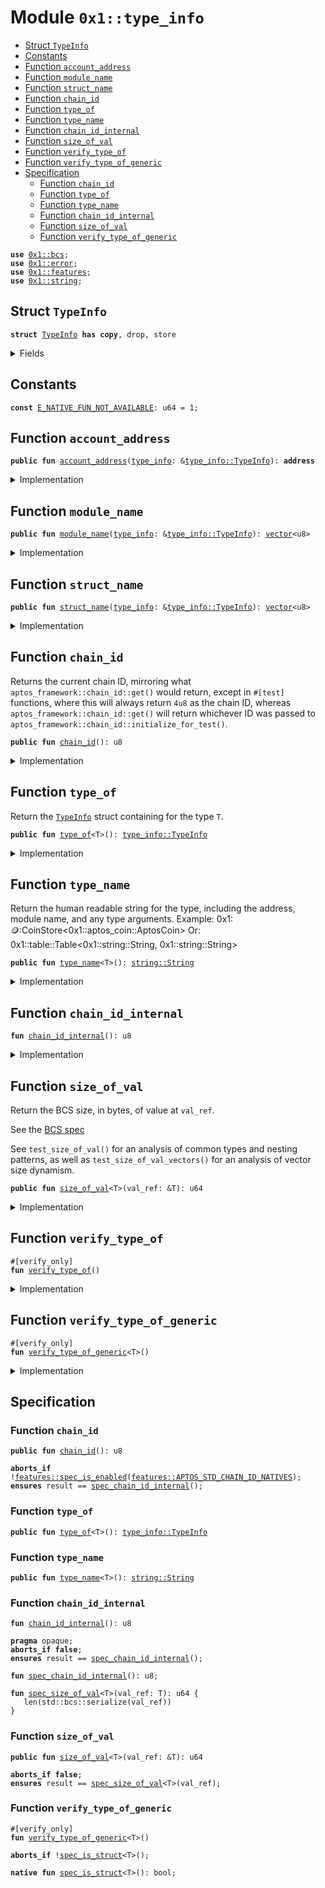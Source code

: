 
<a id="0x1_type_info"></a>

# Module `0x1::type_info`



-  [Struct `TypeInfo`](#0x1_type_info_TypeInfo)
-  [Constants](#@Constants_0)
-  [Function `account_address`](#0x1_type_info_account_address)
-  [Function `module_name`](#0x1_type_info_module_name)
-  [Function `struct_name`](#0x1_type_info_struct_name)
-  [Function `chain_id`](#0x1_type_info_chain_id)
-  [Function `type_of`](#0x1_type_info_type_of)
-  [Function `type_name`](#0x1_type_info_type_name)
-  [Function `chain_id_internal`](#0x1_type_info_chain_id_internal)
-  [Function `size_of_val`](#0x1_type_info_size_of_val)
-  [Function `verify_type_of`](#0x1_type_info_verify_type_of)
-  [Function `verify_type_of_generic`](#0x1_type_info_verify_type_of_generic)
-  [Specification](#@Specification_1)
    -  [Function `chain_id`](#@Specification_1_chain_id)
    -  [Function `type_of`](#@Specification_1_type_of)
    -  [Function `type_name`](#@Specification_1_type_name)
    -  [Function `chain_id_internal`](#@Specification_1_chain_id_internal)
    -  [Function `size_of_val`](#@Specification_1_size_of_val)
    -  [Function `verify_type_of_generic`](#@Specification_1_verify_type_of_generic)


<pre><code><b>use</b> <a href="../../move-stdlib/doc/bcs.md#0x1_bcs">0x1::bcs</a>;<br /><b>use</b> <a href="../../move-stdlib/doc/error.md#0x1_error">0x1::error</a>;<br /><b>use</b> <a href="../../move-stdlib/doc/features.md#0x1_features">0x1::features</a>;<br /><b>use</b> <a href="../../move-stdlib/doc/string.md#0x1_string">0x1::string</a>;<br /></code></pre>



<a id="0x1_type_info_TypeInfo"></a>

## Struct `TypeInfo`



<pre><code><b>struct</b> <a href="type_info.md#0x1_type_info_TypeInfo">TypeInfo</a> <b>has</b> <b>copy</b>, drop, store<br /></code></pre>



<details>
<summary>Fields</summary>


<dl>
<dt>
<code>account_address: <b>address</b></code>
</dt>
<dd>

</dd>
<dt>
<code>module_name: <a href="../../move-stdlib/doc/vector.md#0x1_vector">vector</a>&lt;u8&gt;</code>
</dt>
<dd>

</dd>
<dt>
<code>struct_name: <a href="../../move-stdlib/doc/vector.md#0x1_vector">vector</a>&lt;u8&gt;</code>
</dt>
<dd>

</dd>
</dl>


</details>

<a id="@Constants_0"></a>

## Constants


<a id="0x1_type_info_E_NATIVE_FUN_NOT_AVAILABLE"></a>



<pre><code><b>const</b> <a href="type_info.md#0x1_type_info_E_NATIVE_FUN_NOT_AVAILABLE">E_NATIVE_FUN_NOT_AVAILABLE</a>: u64 &#61; 1;<br /></code></pre>



<a id="0x1_type_info_account_address"></a>

## Function `account_address`



<pre><code><b>public</b> <b>fun</b> <a href="type_info.md#0x1_type_info_account_address">account_address</a>(<a href="type_info.md#0x1_type_info">type_info</a>: &amp;<a href="type_info.md#0x1_type_info_TypeInfo">type_info::TypeInfo</a>): <b>address</b><br /></code></pre>



<details>
<summary>Implementation</summary>


<pre><code><b>public</b> <b>fun</b> <a href="type_info.md#0x1_type_info_account_address">account_address</a>(<a href="type_info.md#0x1_type_info">type_info</a>: &amp;<a href="type_info.md#0x1_type_info_TypeInfo">TypeInfo</a>): <b>address</b> &#123;<br />    <a href="type_info.md#0x1_type_info">type_info</a>.account_address<br />&#125;<br /></code></pre>



</details>

<a id="0x1_type_info_module_name"></a>

## Function `module_name`



<pre><code><b>public</b> <b>fun</b> <a href="type_info.md#0x1_type_info_module_name">module_name</a>(<a href="type_info.md#0x1_type_info">type_info</a>: &amp;<a href="type_info.md#0x1_type_info_TypeInfo">type_info::TypeInfo</a>): <a href="../../move-stdlib/doc/vector.md#0x1_vector">vector</a>&lt;u8&gt;<br /></code></pre>



<details>
<summary>Implementation</summary>


<pre><code><b>public</b> <b>fun</b> <a href="type_info.md#0x1_type_info_module_name">module_name</a>(<a href="type_info.md#0x1_type_info">type_info</a>: &amp;<a href="type_info.md#0x1_type_info_TypeInfo">TypeInfo</a>): <a href="../../move-stdlib/doc/vector.md#0x1_vector">vector</a>&lt;u8&gt; &#123;<br />    <a href="type_info.md#0x1_type_info">type_info</a>.module_name<br />&#125;<br /></code></pre>



</details>

<a id="0x1_type_info_struct_name"></a>

## Function `struct_name`



<pre><code><b>public</b> <b>fun</b> <a href="type_info.md#0x1_type_info_struct_name">struct_name</a>(<a href="type_info.md#0x1_type_info">type_info</a>: &amp;<a href="type_info.md#0x1_type_info_TypeInfo">type_info::TypeInfo</a>): <a href="../../move-stdlib/doc/vector.md#0x1_vector">vector</a>&lt;u8&gt;<br /></code></pre>



<details>
<summary>Implementation</summary>


<pre><code><b>public</b> <b>fun</b> <a href="type_info.md#0x1_type_info_struct_name">struct_name</a>(<a href="type_info.md#0x1_type_info">type_info</a>: &amp;<a href="type_info.md#0x1_type_info_TypeInfo">TypeInfo</a>): <a href="../../move-stdlib/doc/vector.md#0x1_vector">vector</a>&lt;u8&gt; &#123;<br />    <a href="type_info.md#0x1_type_info">type_info</a>.struct_name<br />&#125;<br /></code></pre>



</details>

<a id="0x1_type_info_chain_id"></a>

## Function `chain_id`

Returns the current chain ID, mirroring what <code>aptos_framework::chain_id::get()</code> would return, except in <code>&#35;[test]</code>
functions, where this will always return <code>4u8</code> as the chain ID, whereas <code>aptos_framework::chain_id::get()</code> will
return whichever ID was passed to <code>aptos_framework::chain_id::initialize_for_test()</code>.


<pre><code><b>public</b> <b>fun</b> <a href="type_info.md#0x1_type_info_chain_id">chain_id</a>(): u8<br /></code></pre>



<details>
<summary>Implementation</summary>


<pre><code><b>public</b> <b>fun</b> <a href="type_info.md#0x1_type_info_chain_id">chain_id</a>(): u8 &#123;<br />    <b>if</b> (!<a href="../../move-stdlib/doc/features.md#0x1_features_aptos_stdlib_chain_id_enabled">features::aptos_stdlib_chain_id_enabled</a>()) &#123;<br />        <b>abort</b>(std::error::invalid_state(<a href="type_info.md#0x1_type_info_E_NATIVE_FUN_NOT_AVAILABLE">E_NATIVE_FUN_NOT_AVAILABLE</a>))<br />    &#125;;<br /><br />    <a href="type_info.md#0x1_type_info_chain_id_internal">chain_id_internal</a>()<br />&#125;<br /></code></pre>



</details>

<a id="0x1_type_info_type_of"></a>

## Function `type_of`

Return the <code><a href="type_info.md#0x1_type_info_TypeInfo">TypeInfo</a></code> struct containing  for the type <code>T</code>.


<pre><code><b>public</b> <b>fun</b> <a href="type_info.md#0x1_type_info_type_of">type_of</a>&lt;T&gt;(): <a href="type_info.md#0x1_type_info_TypeInfo">type_info::TypeInfo</a><br /></code></pre>



<details>
<summary>Implementation</summary>


<pre><code><b>public</b> <b>native</b> <b>fun</b> <a href="type_info.md#0x1_type_info_type_of">type_of</a>&lt;T&gt;(): <a href="type_info.md#0x1_type_info_TypeInfo">TypeInfo</a>;<br /></code></pre>



</details>

<a id="0x1_type_info_type_name"></a>

## Function `type_name`

Return the human readable string for the type, including the address, module name, and any type arguments.
Example: 0x1::coin::CoinStore&lt;0x1::aptos_coin::AptosCoin&gt;
Or: 0x1::table::Table&lt;0x1::string::String, 0x1::string::String&gt;


<pre><code><b>public</b> <b>fun</b> <a href="type_info.md#0x1_type_info_type_name">type_name</a>&lt;T&gt;(): <a href="../../move-stdlib/doc/string.md#0x1_string_String">string::String</a><br /></code></pre>



<details>
<summary>Implementation</summary>


<pre><code><b>public</b> <b>native</b> <b>fun</b> <a href="type_info.md#0x1_type_info_type_name">type_name</a>&lt;T&gt;(): String;<br /></code></pre>



</details>

<a id="0x1_type_info_chain_id_internal"></a>

## Function `chain_id_internal`



<pre><code><b>fun</b> <a href="type_info.md#0x1_type_info_chain_id_internal">chain_id_internal</a>(): u8<br /></code></pre>



<details>
<summary>Implementation</summary>


<pre><code><b>native</b> <b>fun</b> <a href="type_info.md#0x1_type_info_chain_id_internal">chain_id_internal</a>(): u8;<br /></code></pre>



</details>

<a id="0x1_type_info_size_of_val"></a>

## Function `size_of_val`

Return the BCS size, in bytes, of value at <code>val_ref</code>.

See the [BCS spec](https://github.com/diem/bcs)

See <code>test_size_of_val()</code> for an analysis of common types and
nesting patterns, as well as <code>test_size_of_val_vectors()</code> for an
analysis of vector size dynamism.


<pre><code><b>public</b> <b>fun</b> <a href="type_info.md#0x1_type_info_size_of_val">size_of_val</a>&lt;T&gt;(val_ref: &amp;T): u64<br /></code></pre>



<details>
<summary>Implementation</summary>


<pre><code><b>public</b> <b>fun</b> <a href="type_info.md#0x1_type_info_size_of_val">size_of_val</a>&lt;T&gt;(val_ref: &amp;T): u64 &#123;<br />    // Return <a href="../../move-stdlib/doc/vector.md#0x1_vector">vector</a> length of vectorized BCS representation.<br />    <a href="../../move-stdlib/doc/vector.md#0x1_vector_length">vector::length</a>(&amp;<a href="../../move-stdlib/doc/bcs.md#0x1_bcs_to_bytes">bcs::to_bytes</a>(val_ref))<br />&#125;<br /></code></pre>



</details>

<a id="0x1_type_info_verify_type_of"></a>

## Function `verify_type_of`



<pre><code>&#35;[verify_only]<br /><b>fun</b> <a href="type_info.md#0x1_type_info_verify_type_of">verify_type_of</a>()<br /></code></pre>



<details>
<summary>Implementation</summary>


<pre><code><b>fun</b> <a href="type_info.md#0x1_type_info_verify_type_of">verify_type_of</a>() &#123;<br />    <b>let</b> <a href="type_info.md#0x1_type_info">type_info</a> &#61; <a href="type_info.md#0x1_type_info_type_of">type_of</a>&lt;<a href="type_info.md#0x1_type_info_TypeInfo">TypeInfo</a>&gt;();<br />    <b>let</b> account_address &#61; <a href="type_info.md#0x1_type_info_account_address">account_address</a>(&amp;<a href="type_info.md#0x1_type_info">type_info</a>);<br />    <b>let</b> module_name &#61; <a href="type_info.md#0x1_type_info_module_name">module_name</a>(&amp;<a href="type_info.md#0x1_type_info">type_info</a>);<br />    <b>let</b> struct_name &#61; <a href="type_info.md#0x1_type_info_struct_name">struct_name</a>(&amp;<a href="type_info.md#0x1_type_info">type_info</a>);<br />    <b>spec</b> &#123;<br />        <b>assert</b> account_address &#61;&#61; @aptos_std;<br />        <b>assert</b> module_name &#61;&#61; b&quot;<a href="type_info.md#0x1_type_info">type_info</a>&quot;;<br />        <b>assert</b> struct_name &#61;&#61; b&quot;<a href="type_info.md#0x1_type_info_TypeInfo">TypeInfo</a>&quot;;<br />    &#125;;<br />&#125;<br /></code></pre>



</details>

<a id="0x1_type_info_verify_type_of_generic"></a>

## Function `verify_type_of_generic`



<pre><code>&#35;[verify_only]<br /><b>fun</b> <a href="type_info.md#0x1_type_info_verify_type_of_generic">verify_type_of_generic</a>&lt;T&gt;()<br /></code></pre>



<details>
<summary>Implementation</summary>


<pre><code><b>fun</b> <a href="type_info.md#0x1_type_info_verify_type_of_generic">verify_type_of_generic</a>&lt;T&gt;() &#123;<br />    <b>let</b> <a href="type_info.md#0x1_type_info">type_info</a> &#61; <a href="type_info.md#0x1_type_info_type_of">type_of</a>&lt;T&gt;();<br />    <b>let</b> account_address &#61; <a href="type_info.md#0x1_type_info_account_address">account_address</a>(&amp;<a href="type_info.md#0x1_type_info">type_info</a>);<br />    <b>let</b> module_name &#61; <a href="type_info.md#0x1_type_info_module_name">module_name</a>(&amp;<a href="type_info.md#0x1_type_info">type_info</a>);<br />    <b>let</b> struct_name &#61; <a href="type_info.md#0x1_type_info_struct_name">struct_name</a>(&amp;<a href="type_info.md#0x1_type_info">type_info</a>);<br />    <b>spec</b> &#123;<br />        <b>assert</b> account_address &#61;&#61; <a href="type_info.md#0x1_type_info_type_of">type_of</a>&lt;T&gt;().account_address;<br />        <b>assert</b> module_name &#61;&#61; <a href="type_info.md#0x1_type_info_type_of">type_of</a>&lt;T&gt;().module_name;<br />        <b>assert</b> struct_name &#61;&#61; <a href="type_info.md#0x1_type_info_type_of">type_of</a>&lt;T&gt;().struct_name;<br />    &#125;;<br />&#125;<br /></code></pre>



</details>

<a id="@Specification_1"></a>

## Specification


<a id="@Specification_1_chain_id"></a>

### Function `chain_id`


<pre><code><b>public</b> <b>fun</b> <a href="type_info.md#0x1_type_info_chain_id">chain_id</a>(): u8<br /></code></pre>




<pre><code><b>aborts_if</b> !<a href="../../move-stdlib/doc/features.md#0x1_features_spec_is_enabled">features::spec_is_enabled</a>(<a href="../../move-stdlib/doc/features.md#0x1_features_APTOS_STD_CHAIN_ID_NATIVES">features::APTOS_STD_CHAIN_ID_NATIVES</a>);<br /><b>ensures</b> result &#61;&#61; <a href="type_info.md#0x1_type_info_spec_chain_id_internal">spec_chain_id_internal</a>();<br /></code></pre>



<a id="@Specification_1_type_of"></a>

### Function `type_of`


<pre><code><b>public</b> <b>fun</b> <a href="type_info.md#0x1_type_info_type_of">type_of</a>&lt;T&gt;(): <a href="type_info.md#0x1_type_info_TypeInfo">type_info::TypeInfo</a><br /></code></pre>




<a id="@Specification_1_type_name"></a>

### Function `type_name`


<pre><code><b>public</b> <b>fun</b> <a href="type_info.md#0x1_type_info_type_name">type_name</a>&lt;T&gt;(): <a href="../../move-stdlib/doc/string.md#0x1_string_String">string::String</a><br /></code></pre>




<a id="@Specification_1_chain_id_internal"></a>

### Function `chain_id_internal`


<pre><code><b>fun</b> <a href="type_info.md#0x1_type_info_chain_id_internal">chain_id_internal</a>(): u8<br /></code></pre>




<pre><code><b>pragma</b> opaque;<br /><b>aborts_if</b> <b>false</b>;<br /><b>ensures</b> result &#61;&#61; <a href="type_info.md#0x1_type_info_spec_chain_id_internal">spec_chain_id_internal</a>();<br /></code></pre>




<a id="0x1_type_info_spec_chain_id_internal"></a>


<pre><code><b>fun</b> <a href="type_info.md#0x1_type_info_spec_chain_id_internal">spec_chain_id_internal</a>(): u8;<br /></code></pre>




<a id="0x1_type_info_spec_size_of_val"></a>


<pre><code><b>fun</b> <a href="type_info.md#0x1_type_info_spec_size_of_val">spec_size_of_val</a>&lt;T&gt;(val_ref: T): u64 &#123;<br />   len(std::bcs::serialize(val_ref))<br />&#125;<br /></code></pre>



<a id="@Specification_1_size_of_val"></a>

### Function `size_of_val`


<pre><code><b>public</b> <b>fun</b> <a href="type_info.md#0x1_type_info_size_of_val">size_of_val</a>&lt;T&gt;(val_ref: &amp;T): u64<br /></code></pre>




<pre><code><b>aborts_if</b> <b>false</b>;<br /><b>ensures</b> result &#61;&#61; <a href="type_info.md#0x1_type_info_spec_size_of_val">spec_size_of_val</a>&lt;T&gt;(val_ref);<br /></code></pre>



<a id="@Specification_1_verify_type_of_generic"></a>

### Function `verify_type_of_generic`


<pre><code>&#35;[verify_only]<br /><b>fun</b> <a href="type_info.md#0x1_type_info_verify_type_of_generic">verify_type_of_generic</a>&lt;T&gt;()<br /></code></pre>




<pre><code><b>aborts_if</b> !<a href="type_info.md#0x1_type_info_spec_is_struct">spec_is_struct</a>&lt;T&gt;();<br /></code></pre>




<a id="0x1_type_info_spec_is_struct"></a>


<pre><code><b>native</b> <b>fun</b> <a href="type_info.md#0x1_type_info_spec_is_struct">spec_is_struct</a>&lt;T&gt;(): bool;<br /></code></pre>


[move-book]: https://aptos.dev/move/book/SUMMARY
